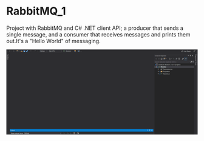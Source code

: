 # RabbitMQ_1
Project with RabbitMQ and C# .NET client API; a producer that sends a single message, and a consumer that receives messages and prints them out.It's a "Hello World" of messaging.


![Hello World Messaging RabbitMQ Demo](demo/demo.gif)
